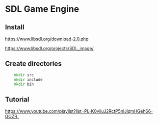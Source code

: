 # SDL Game Engine

## Install

https://www.libsdl.org/download-2.0.php

https://www.libsdl.org/projects/SDL_image/

## Create directories

```cmd
    mkdir src
    mkdir include
    mkdir bin
```

## Tutorial

https://www.youtube.com/playlist?list=PL-K0viiuJ2RctP5nlJlqmHGeh66-GOZR_
